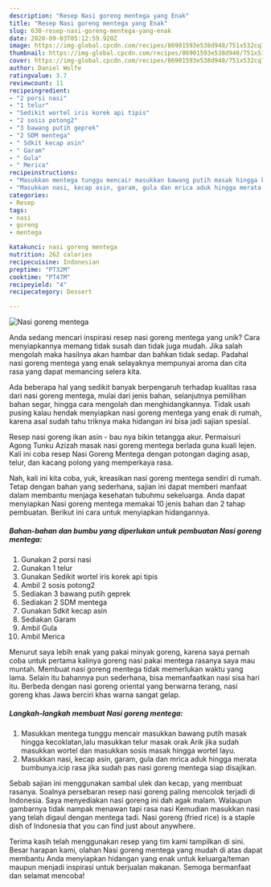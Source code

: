 ```yaml
---
description: "Resep Nasi goreng mentega yang Enak"
title: "Resep Nasi goreng mentega yang Enak"
slug: 630-resep-nasi-goreng-mentega-yang-enak
date: 2020-09-03T05:12:59.920Z
image: https://img-global.cpcdn.com/recipes/86901593e538d948/751x532cq70/nasi-goreng-mentega-foto-resep-utama.jpg
thumbnail: https://img-global.cpcdn.com/recipes/86901593e538d948/751x532cq70/nasi-goreng-mentega-foto-resep-utama.jpg
cover: https://img-global.cpcdn.com/recipes/86901593e538d948/751x532cq70/nasi-goreng-mentega-foto-resep-utama.jpg
author: Daniel Wolfe
ratingvalue: 3.7
reviewcount: 11
recipeingredient:
- "2 porsi nasi"
- "1 telur"
- "Sedikit wortel iris korek api tipis"
- "2 sosis potong2"
- "3 bawang putih geprek"
- "2 SDM mentega"
- " Sdkit kecap asin"
- " Garam"
- " Gula"
- " Merica"
recipeinstructions:
- "Masukkan mentega tunggu mencair masukkan bawang putih masak hingga kecoklatan,lalu masukkan telur masak orak Arik jika sudah masukkan wortel dan masukkan sosis masak hingga wortel layu."
- "Masukkan nasi, kecap asin, garam, gula dan mrica aduk hingga merata bumbunya.icip rasa jika sudah pas nasi goreng mentega siap disajikan."
categories:
- Resep
tags:
- nasi
- goreng
- mentega

katakunci: nasi goreng mentega 
nutrition: 262 calories
recipecuisine: Indonesian
preptime: "PT32M"
cooktime: "PT47M"
recipeyield: "4"
recipecategory: Dessert

---
```



![Nasi goreng mentega](https://img-global.cpcdn.com/recipes/86901593e538d948/751x532cq70/nasi-goreng-mentega-foto-resep-utama.jpg)

Anda sedang mencari inspirasi resep nasi goreng mentega yang unik? Cara menyiapkannya memang tidak susah dan tidak juga mudah. Jika salah mengolah maka hasilnya akan hambar dan bahkan tidak sedap. Padahal nasi goreng mentega yang enak selayaknya mempunyai aroma dan cita rasa yang dapat memancing selera kita.

Ada beberapa hal yang sedikit banyak berpengaruh terhadap kualitas rasa dari nasi goreng mentega, mulai dari jenis bahan, selanjutnya pemilihan bahan segar, hingga cara mengolah dan menghidangkannya. Tidak usah pusing kalau hendak menyiapkan nasi goreng mentega yang enak di rumah, karena asal sudah tahu triknya maka hidangan ini bisa jadi sajian spesial.

Resep nasi goreng ikan asin - bau nya bikin tetangga akur. Permaisuri Agong Tunku Azizah masak nasi goreng mentega berlada guna kuali lejen. Kali ini coba resep Nasi Goreng Mentega dengan potongan daging asap, telur, dan kacang polong yang memperkaya rasa.


Nah, kali ini kita coba, yuk, kreasikan nasi goreng mentega sendiri di rumah. Tetap dengan bahan yang sederhana, sajian ini dapat memberi manfaat dalam membantu menjaga kesehatan tubuhmu sekeluarga. Anda dapat menyiapkan Nasi goreng mentega memakai 10 jenis bahan dan 2 tahap pembuatan. Berikut ini cara untuk menyiapkan hidangannya.

<!--inarticleads1-->

##### Bahan-bahan dan bumbu yang diperlukan untuk pembuatan Nasi goreng mentega:

1. Gunakan 2 porsi nasi
1. Gunakan 1 telur
1. Gunakan Sedikit wortel iris korek api tipis
1. Ambil 2 sosis potong2
1. Sediakan 3 bawang putih geprek
1. Sediakan 2 SDM mentega
1. Gunakan  Sdkit kecap asin
1. Sediakan  Garam
1. Ambil  Gula
1. Ambil  Merica


Menurut saya lebih enak yang pakai minyak goreng, karena saya pernah coba untuk pertama kalinya goreng nasi pakai mentega rasanya saya mau muntah. Membuat nasi goreng mentega tidak memerlukan waktu yang lama. Selain itu bahannya pun sederhana, bisa memanfaatkan nasi sisa hari itu. Berbeda dengan nasi goreng oriental yang berwarna terang, nasi goreng khas Jawa berciri khas warna sangat gelap. 

<!--inarticleads2-->

##### Langkah-langkah membuat Nasi goreng mentega:

1. Masukkan mentega tunggu mencair masukkan bawang putih masak hingga kecoklatan,lalu masukkan telur masak orak Arik jika sudah masukkan wortel dan masukkan sosis masak hingga wortel layu.
1. Masukkan nasi, kecap asin, garam, gula dan mrica aduk hingga merata bumbunya.icip rasa jika sudah pas nasi goreng mentega siap disajikan.


Sebab sajian ini menggunakan sambal ulek dan kecap, yang membuat rasanya. Soalnya persebaran resep nasi goreng paling mencolok terjadi di Indonesia. Saya menyediakan nasi goreng ini dah agak malam. Walaupun gambarnya tidak nampak menawan tapi rasa nasi Kemudian masukkan nasi yang telah digaul dengan mentega tadi. Nasi goreng (fried rice) is a staple dish of Indonesia that you can find just about anywhere. 

Terima kasih telah menggunakan resep yang tim kami tampilkan di sini. Besar harapan kami, olahan Nasi goreng mentega yang mudah di atas dapat membantu Anda menyiapkan hidangan yang enak untuk keluarga/teman maupun menjadi inspirasi untuk berjualan makanan. Semoga bermanfaat dan selamat mencoba!
